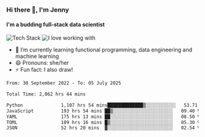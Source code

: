 ### Hi there 👋, I'm Jenny
#### I'm a budding full-stack data scientist

![Tech Stack](https://github-readme-tech-stack.vercel.app/api/cards?title=Tech+Stack&fontFamily=sans-serif&lineCount=2&theme=catppuccin_mocha&line1=python%2Cpython%2C3776AB%3Bscala%2Cscala%2CDC322F%3Bterraform%2Cterraform%2C844FBA%3Bpostgresql%2Cpostgres%2C4169E1%3B&line2=amazonwebservices%2Caws%2Cf5e0dc%3Bgooglecloud%2Cgcp%2C4285F4%3Bdocker%2Cdocker%2C2496ED%3Bpulumi%2Cpulumi%2C8A3391%3B)
![I love working with](https://github-readme-tech-stack.vercel.app/api/cards?title=I+love+working+with&fontFamily=san-serif&lineCount=3&theme=catppuccin_mocha&bg=%231e1e2e&badge=%23181825&border=%236c7086&titleColor=%2394e2d5&line1=fastapi%2Cfastapi%2C009688%3Bpydantic%2Cpydantic%2CE92063%3Brye%2Crye%2Cf5e0dc%3B&line2=apachespark%2Cspark%2CE25A1C%3Bpytorch%2Ctorch%2CEE4C2C%3B&line3=starship%2Cstarship%2CDD0B78%3Blazyvim%2Clazyvim%2C2E7DE9%3Barchlinux%2Carch%2C1793D1%3B)


- 🌱 I’m currently learning functional programming, data engineering and machine learning
- 😄 Pronouns: she/her 
- ⚡ Fun fact: I also draw! 

<!--START_SECTION:waka-->

```txt
From: 30 September 2022 - To: 05 July 2025

Total Time: 2,062 hrs 44 mins

Python              1,107 hrs 54 mins█████████████▒░░░░░░░░░░░   53.71 %
JavaScript          193 hrs 54 mins ██▒░░░░░░░░░░░░░░░░░░░░░░   09.40 %
YAML                175 hrs 13 mins ██░░░░░░░░░░░░░░░░░░░░░░░   08.50 %
TOML                109 hrs 16 mins █▒░░░░░░░░░░░░░░░░░░░░░░░   05.30 %
JSON                52 hrs 20 mins  ▓░░░░░░░░░░░░░░░░░░░░░░░░   02.54 %
```

<!--END_SECTION:waka-->
